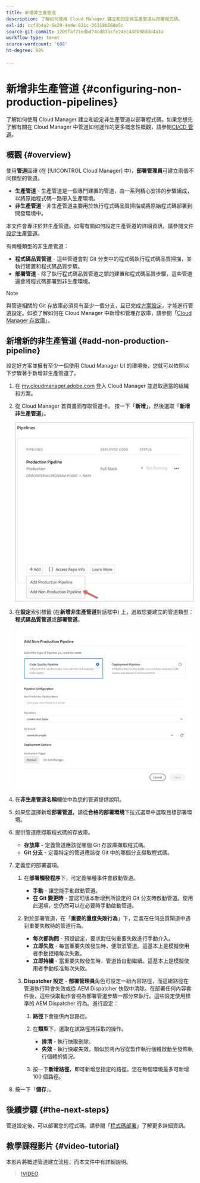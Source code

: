```yaml
---
title: 新增非生產管道
description: 了解如何使用 Cloud Manager 建立和設定非生產管道以部署程式碼。
exl-id: ccf4b4a2-6e29-4ede-821c-36318b568e5c
source-git-commit: 1209faf71edbd74cd87acfe24ec438b98ddd4a3a
workflow-type: tm+mt
source-wordcount: '688'
ht-degree: 98%

---
```


# 新增非生產管道 {#configuring-non-production-pipelines}

了解如何使用 Cloud Manager 建立和設定非生產管道以部署程式碼。如果您想先了解有關在 Cloud Manager 中管道如何運作的更多概念性概觀，請參閱[CI/CD 管道](/help/overview/ci-cd-pipelines.md)。

## 概觀 {#overview}

使用&#x200B;**管道**&#x200B;圖磚 (在 [!UICONTROL Cloud Manager] 中)，**部署管理員**&#x200B;可建立兩個不同類型的管道。

* **生產管道** - 生產管道是一個專門建置的管道，由一系列精心安排的步驟組成，以將原始程式碼一路帶入生產環境。
* **非生產管道** - 非生產管道主要用於執行程式碼品質掃描或將原始程式碼部署到開發環境中。

本文件會專注於非生產管道。如需有關如何設定生產管道的詳細資訊，請參閱文件[設定生產管道](/help/using/production-pipelines.md)。

有兩種類型的非生產管道：

* **程式碼品質管道** - 這些管道會對 Git 分支中的程式碼執行程式碼品質掃描，並執行建置和程式碼品質步驟。
* **部署管道** - 除了執行程式碼品質管道之類的建置和程式碼品質步驟，這些管道還會將程式碼部署到非生產環境。

>[!NOTE]
>
>與管道相關的 Git 存放庫必須具有至少一個分支，且已完成[方案設定](/help/getting-started/program-setup.md)，才能進行管道設定。如欲了解如何在 Cloud Manager 中新增和管理存放庫，請參閱「[Cloud Manager 存放庫](/help/managing-code/managing-repositories.md)」。

## 新增新的非生產管道 {#add-non-production-pipeline}

設定好方案並擁有至少一個使用 Cloud Manager UI 的環境後，您就可以依照以下步驟著手新增非生產管道了。

1. 在 [my.cloudmanager.adobe.com](https://my.cloudmanager.adobe.com) 登入 Cloud Manager 並選取適當的組織和方案。

1. 從 Cloud Manager 首頁畫面存取管道卡。 按一下「**新增**」，然後選取「**新增非生產管道**」。

   ![新增非生產管道](/help/assets/configure-pipelines/nonprod-pipeline-add1.png)

1. 在&#x200B;**設定**&#x200B;索引標籤 (在&#x200B;**新增非生產管道**&#x200B;對話框中) 上，選取您要建立的管道類型：**程式碼品質管道**&#x200B;或&#x200B;**部署管道**。

   ![選擇管道類型](/help/assets/configure-pipelines/add-non-production-pipeline.png)

1. 在&#x200B;**非生產管道名稱**&#x200B;欄位中為您的管道提供說明。

1. 如果您選擇新增&#x200B;**部署管道**，請從&#x200B;**合格的部署環境**&#x200B;下拉式選單中選取目標部署環境。

1. 提供管道應擷取程式碼的存放庫。

   * **存放庫** - 定義管道應該從哪個 Git 存放庫擷取程式碼。
   * **Git 分支** - 定義特定的管道應該從 Git 中的哪個分支擷取程式碼。

1. 定義您的部署選項。

   1. 在&#x200B;**部署觸發程序**&#x200B;下，可定義哪種事件會啟動管道。

      * **手動** - 讓您能手動啟動管道。
      * **在 Git 變更時** - 當認可版本新增到所設定的 Git 分支時啟動管道。使用此選項，您仍然可以在必要時手動啟動管道。

   1. 對於部署管道，在「**重要的量度失敗行為**」下，定義在任何品質閘道中遇到重要失敗時的管道行為。

      * **每次都詢問** - 預設設定，要求對任何重要失敗進行手動介入。
      * **立即失敗** - 每當重要失敗發生時，便取消管道。這基本上是模擬使用者手動拒絕每次失敗。
      * **立即持續** - 當重要失敗發生時，管道皆自動繼續。這基本上是模擬使用者手動核准每次失敗。

   1. **Dispatcher 設定** - **部署管理員**&#x200B;角色可設定一組內容路徑，而這組路徑在管道執行時會失效或從 AEM Dispatcher 快取中清除。在部署任何內容套件後，這些快取動作會視為部署管道步驟一部分來執行。這些設定使用標準的 AEM Dispatcher 行為。進行設定：

      1. **路徑**&#x200B;下會提供內容路徑。
      1. 在&#x200B;**類型**&#x200B;下，選取在該路徑將採取的操作。

         * **排清** - 執行快取刪除。
         * **失效** - 執行快取失效，類似於將內容從製作執行個體啟動至發佈執行個體的情況。

      1. 按一下&#x200B;**新增路徑**，即可新增您指定的路徑。您在每個環境最多可新增 100 個路徑。

1. 按一下「**儲存**」。

## 後續步驟 {#the-next-steps}

管道設定後，可以部署您的程式碼。請參閱「[程式碼部署](/help/using/code-deployment.md)」了解更多詳細資訊。

## 教學課程影片 {#video-tutorial}

本影片將概述管道建立流程，而本文件中有詳細說明。

>[!VIDEO](https://video.tv.adobe.com/v/26316/)
